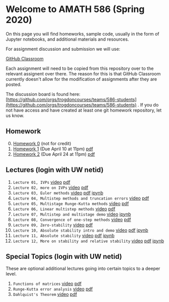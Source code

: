 # Welcome to AMATH 586 (Spring 2020)

On this page you will find homeworks, sample code, usually in the form of Jupyter notebooks, and additional materials and resources.

For assignment discussion and submission we will use:

[GitHub Classroom](https://classroom.github.com)

Each assignment will need to be copied from this repository over to the relevant assignent over there.  The reason for this is that GitHub Classroom currently doesn't allow for the modification of assignments after they are posted.

The discussion board is found here: [https://github.com/orgs/trogdoncourses/teams/586-students](https://github.com/orgs/trogdoncourses/teams/586-students) . If you do not have access and have created at least one git homework repository, let us know.

## Homework

0. [Homework 0](https://classroom.github.com/a/rDLLhBFD) (not for credit)
1. [Homework 1](https://classroom.github.com/a/p6nUREEm) (Due April 10 at 11pm) [pdf](https://github.com/trogdoncourses/amath-586-2020/blob/master/hw1/hw1.pdf)
2. [Homework 2](https://classroom.github.com/a/BWgTZT1I) (Due April 24 at 11pm) [pdf](https://github.com/trogdoncourses/amath-586-2020/blob/master/hw2/hw2.pdf)


## Lectures (login with UW netid)

1. `Lecture 01, IVPs`  [video](https://uw.hosted.panopto.com/Panopto/Pages/Viewer.aspx?id=24fca6dd-6e76-4271-8104-ab8b0175c88c) [pdf](https://drive.google.com/file/d/14Ho6iEnkWzIEtOnlZQVvjbMuwVVuqP2Y/view?usp=sharing)
2. `Lecture 02, more on IVPs` [video](https://uw.hosted.panopto.com/Panopto/Pages/Viewer.aspx?id=076e997e-4e85-45a1-ad41-ab8f011cec15) [pdf](https://drive.google.com/file/d/15Z0yKtW6C6SRqGHGTlZoi84aaQ6XN7sR/view?usp=sharing)
3. `Lecture 03, Euler methods` [video](https://uw.hosted.panopto.com/Panopto/Pages/Viewer.aspx?id=5ea5e6d8-a3c1-4017-9719-ab90002c415c) [pdf](https://drive.google.com/file/d/1f4wwBcqe63jIZklHOW6IU-fqrNaY1TvA/view?usp=sharing) [ipynb](https://github.com/trogdoncourses/amath-586-2020/blob/master/notebooks/Euler.ipynb)
4. `Lecture 04, Multistep methods and truncation errors` [video](https://uw.hosted.panopto.com/Panopto/Pages/Viewer.aspx?id=3b414a6e-a4c4-43b1-a691-ab91000fc615) [pdf](https://drive.google.com/file/d/1f2v6qdXUPt4vWNQEsIG55sfOXNJAnUI8/view?usp=sharing)
5. `Lecture 05, Multistage Runge-Kutta methods` [video](https://uw.hosted.panopto.com/Panopto/Pages/Viewer.aspx?id=c884495f-593b-425e-a592-ab91012a8096) [pdf](https://drive.google.com/file/d/1dj9_g5Dy2Nn2WU0PX2XSG_SKhd7rGIQR/view?usp=sharing)
6. `Lecture 06, Linear multistep methods` [video](https://uw.hosted.panopto.com/Panopto/Pages/Viewer.aspx?id=0f427534-39e6-46ca-8914-ab920003c1b9) [pdf](https://drive.google.com/file/d/1SXkbu7Z0pr9pmWkl4NbMVqJWvtUBmMxN/view?usp=sharing)
7. `Lecture 07, Multistep and multistage demo` [video](https://uw.hosted.panopto.com/Panopto/Pages/Viewer.aspx?id=5542ab42-29a4-40fb-b055-ab9901154674) [ipynb](https://github.com/trogdoncourses/amath-586-2020/blob/master/notebooks/Multistage-step.ipynb)
8. `Lecture 08, Convergence of one-step methods` [video](https://uw.hosted.panopto.com/Panopto/Pages/Viewer.aspx?id=76ee08d2-73cd-4f0f-aabd-ab990114f23d) [pdf](https://drive.google.com/file/d/1wq3msvDWvFkpKniuK2wyYai-4qhjKjej/view?usp=sharing)
9. `Lecture 09, Zero-stability` [video](https://uw.hosted.panopto.com/Panopto/Pages/Viewer.aspx?id=f7aa5524-773d-47f2-a152-ab990114f29c) [pdf](https://drive.google.com/file/d/19cSUmXAT-oU89oBros627rfa_dGFMwP-/view?usp=sharing)
10. `Lecture 10, Absolute stability intro and demo` [video](https://uw.hosted.panopto.com/Panopto/Pages/Viewer.aspx?id=e0d122a5-6328-4850-9daf-aba0010fc6fd) [pdf](https://drive.google.com/open?id=1LqP6uA7En0w1nlJCSta1fKgED4mIqrPn) [ipynb](https://github.com/trogdoncourses/amath-586-2020/blob/master/notebooks/StabilityDemo.ipynb)
11. `Lecture 11, Absolute stability` [video](https://uw.hosted.panopto.com/Panopto/Pages/Viewer.aspx?id=f1dd4995-106e-4021-8fc7-aba10110d925) [pdf](https://drive.google.com/open?id=1ROeS9mbCfxQ2H_FMkf7OX5kMQp2YEq1Q) [ipynb](https://github.com/trogdoncourses/amath-586-2020/blob/master/notebooks/AbsoluteStabilityRegions.ipynb)
12. `Lecture 12, More on stability and relative stability` [video](https://uw.hosted.panopto.com/Panopto/Pages/Viewer.aspx?id=609d11b7-4955-4a4f-b051-aba0010fc724) [pdf](https://drive.google.com/open?id=1EnQi4trFlVKG_F5I2j3LlqrmK_-5EsHA) [ipynb](https://github.com/trogdoncourses/amath-586-2020/blob/master/notebooks/RelativeStabilityRegions.ipynb)

## Special Topics (login with UW netid)

These are optional additional lectures going into certain topics to a deeper level.

1. `Functions of matrices` [video](https://uw.hosted.panopto.com/Panopto/Pages/Viewer.aspx?id=00023efe-9869-4f96-a597-ab8d01462ef4) [pdf](https://drive.google.com/file/d/1qTbgft-jEanOGP019TV96yvk9CqrDPjk/view?usp=sharing)
2. `Runge-Kutta error analysis` [video](https://uw.hosted.panopto.com/Panopto/Pages/Viewer.aspx?id=a504a22f-8596-44db-a605-ab9101397076) [pdf](https://drive.google.com/file/d/1-RQlKcvy2Qsik-EyRTPiLb_1GYohB-Ge/view?usp=sharing)
3. `Dahlquist's Theorem` [video](https://uw.hosted.panopto.com/Panopto/Pages/Viewer.aspx?id=9cd65745-5177-43ae-b987-aba0011175d4) [pdf](https://drive.google.com/open?id=1HQqk8b4nP1QnYxZMHsgKDRxMUkHCM2TK)
